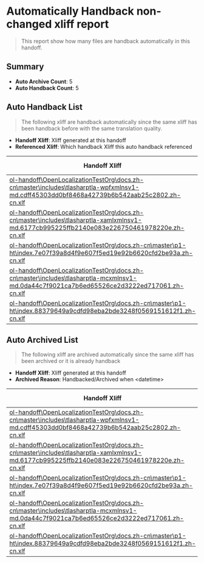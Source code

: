 # Automatically Handback non-changed xliff report
> This report show how many files are handback automatically in this handoff.

## Summary
* **Auto Archive Count**: 5
* **Auto Handback Count**: 5

## Auto Handback List
> The following xliff are handback automatically since the same xliff has been handback before with the same translation quality.

* **Handoff Xliff**: Xliff generated at this handoff
* **Referenced Xliff**: Which handback Xliff this auto handback referenced

| Handoff Xliff | Referenced Xliff | 
| --- | --- | 
| [ol-handoff\OpenLocalizationTestOrg\docs.zh-cn\master\includes\tlasharptla-wpfxmlnsv1-md.cdff45303dd0bf8468a42739b6b542aab25c2802.zh-cn.xlf](https://github.com/OpenLocalizationTestOrg/docs.handoff/blob/2561b6dc9dc9bed59295c1b8c2a8ca17dc6d7db8/ol-handoff/OpenLocalizationTestOrg/docs.zh-cn/master/includes/tlasharptla-wpfxmlnsv1-md.cdff45303dd0bf8468a42739b6b542aab25c2802.zh-cn.xlf) | **Empty Handoff File** | 
| [ol-handoff\OpenLocalizationTestOrg\docs.zh-cn\master\includes\tlasharptla-xamlxmlnsv1-md.6177cb995225ffb2140e083e226750461978220e.zh-cn.xlf](https://github.com/OpenLocalizationTestOrg/docs.handoff/blob/2561b6dc9dc9bed59295c1b8c2a8ca17dc6d7db8/ol-handoff/OpenLocalizationTestOrg/docs.zh-cn/master/includes/tlasharptla-xamlxmlnsv1-md.6177cb995225ffb2140e083e226750461978220e.zh-cn.xlf) | **Empty Handoff File** | 
| [ol-handoff\OpenLocalizationTestOrg\docs.zh-cn\master\p1-ht\index.7e07f39a8d4f9e607f5ed19e92b6620cfd2be93a.zh-cn.xlf](https://github.com/OpenLocalizationTestOrg/docs.handoff/blob/2561b6dc9dc9bed59295c1b8c2a8ca17dc6d7db8/ol-handoff/OpenLocalizationTestOrg/docs.zh-cn/master/p1-ht/index.7e07f39a8d4f9e607f5ed19e92b6620cfd2be93a.zh-cn.xlf) | **Empty Handoff File** | 
| [ol-handoff\OpenLocalizationTestOrg\docs.zh-cn\master\includes\tlasharptla-mcxmlnsv1-md.0da44c7f9021ca7b6ed65526ce2d3222ed717061.zh-cn.xlf](https://github.com/OpenLocalizationTestOrg/docs.handoff/blob/2561b6dc9dc9bed59295c1b8c2a8ca17dc6d7db8/ol-handoff/OpenLocalizationTestOrg/docs.zh-cn/master/includes/tlasharptla-mcxmlnsv1-md.0da44c7f9021ca7b6ed65526ce2d3222ed717061.zh-cn.xlf) | **Empty Handoff File** | 
| [ol-handoff\OpenLocalizationTestOrg\docs.zh-cn\master\p1-ht\index.88379649a9cdfd98eba2bde3248f0569151612f1.zh-cn.xlf](https://github.com/OpenLocalizationTestOrg/docs.handoff/blob/2561b6dc9dc9bed59295c1b8c2a8ca17dc6d7db8/ol-handoff/OpenLocalizationTestOrg/docs.zh-cn/master/p1-ht/index.88379649a9cdfd98eba2bde3248f0569151612f1.zh-cn.xlf) | **Empty Handoff File** | 

## Auto Archived List
> The following xliff are archived automatically since the same xliff has been archived or it is already handback

* **Handoff Xliff**: Xliff generated at this handoff
* **Archived Reason**: Handbacked/Archived when &lt;datetime&gt;

| Handoff Xliff | Archived Reason | 
| --- | --- | 
| [ol-handoff\OpenLocalizationTestOrg\docs.zh-cn\master\includes\tlasharptla-wpfxmlnsv1-md.cdff45303dd0bf8468a42739b6b542aab25c2802.zh-cn.xlf](https://github.com/OpenLocalizationTestOrg/docs.handoff/blob/2561b6dc9dc9bed59295c1b8c2a8ca17dc6d7db8/ol-handoff/OpenLocalizationTestOrg/docs.zh-cn/master/includes/tlasharptla-wpfxmlnsv1-md.cdff45303dd0bf8468a42739b6b542aab25c2802.zh-cn.xlf) | Handbacked | 
| [ol-handoff\OpenLocalizationTestOrg\docs.zh-cn\master\includes\tlasharptla-xamlxmlnsv1-md.6177cb995225ffb2140e083e226750461978220e.zh-cn.xlf](https://github.com/OpenLocalizationTestOrg/docs.handoff/blob/2561b6dc9dc9bed59295c1b8c2a8ca17dc6d7db8/ol-handoff/OpenLocalizationTestOrg/docs.zh-cn/master/includes/tlasharptla-xamlxmlnsv1-md.6177cb995225ffb2140e083e226750461978220e.zh-cn.xlf) | Handbacked | 
| [ol-handoff\OpenLocalizationTestOrg\docs.zh-cn\master\p1-ht\index.7e07f39a8d4f9e607f5ed19e92b6620cfd2be93a.zh-cn.xlf](https://github.com/OpenLocalizationTestOrg/docs.handoff/blob/2561b6dc9dc9bed59295c1b8c2a8ca17dc6d7db8/ol-handoff/OpenLocalizationTestOrg/docs.zh-cn/master/p1-ht/index.7e07f39a8d4f9e607f5ed19e92b6620cfd2be93a.zh-cn.xlf) | Handbacked | 
| [ol-handoff\OpenLocalizationTestOrg\docs.zh-cn\master\includes\tlasharptla-mcxmlnsv1-md.0da44c7f9021ca7b6ed65526ce2d3222ed717061.zh-cn.xlf](https://github.com/OpenLocalizationTestOrg/docs.handoff/blob/2561b6dc9dc9bed59295c1b8c2a8ca17dc6d7db8/ol-handoff/OpenLocalizationTestOrg/docs.zh-cn/master/includes/tlasharptla-mcxmlnsv1-md.0da44c7f9021ca7b6ed65526ce2d3222ed717061.zh-cn.xlf) | Handbacked | 
| [ol-handoff\OpenLocalizationTestOrg\docs.zh-cn\master\p1-ht\index.88379649a9cdfd98eba2bde3248f0569151612f1.zh-cn.xlf](https://github.com/OpenLocalizationTestOrg/docs.handoff/blob/2561b6dc9dc9bed59295c1b8c2a8ca17dc6d7db8/ol-handoff/OpenLocalizationTestOrg/docs.zh-cn/master/p1-ht/index.88379649a9cdfd98eba2bde3248f0569151612f1.zh-cn.xlf) | Handbacked | 

